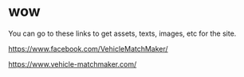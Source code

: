 # wow


You can go to these links to get assets, texts, images, etc for the site.

https://www.facebook.com/VehicleMatchMaker/

https://www.vehicle-matchmaker.com/
